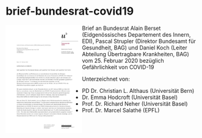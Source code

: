 # brief-bundesrat-covid19
[<img align="left" width="200" src="cover.jpg">](Brief_Bundesrat_COVID19.pdf)Brief an Bundesrat Alain Berset (Eidgenössisches Departement des Innern, EDI), Pascal Strupler (Direktor Bundesamt für Gesundheit, BAG) und Daniel Koch (Leiter Abteilung Übertragbare Krankheiten, BAG) vom 25. Februar 2020 bezüglich Gefährlichkeit von COVID-19

Unterzeichnet von:
- PD Dr. Christian L. Althaus (Universität Bern)
- Dr. Emma Hodcroft (Universität Basel)
- Prof. Dr. Richard Neher (Universität Basel)
- Prof. Dr. Marcel Salathé (EPFL)


